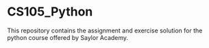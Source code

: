 # CS105_Python
This repository contains the assignment and exercise solution for the python course offered by Saylor Academy.
